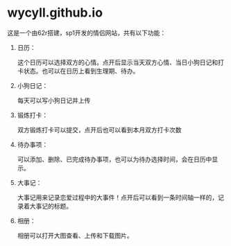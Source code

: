 # wycyll.github.io
这是一个由62r搭建，sp1开发的情侣网站，共有以下功能：

1. 日历：
   
   这个日历可以选择双方的心情。点开后显示当天双方心情、当日小狗日记和打卡状态。也可以在日历上看到生理期、待办。

2. 小狗日记：

    每天可以写小狗日记并上传

3. 锻炼打卡：

    双方锻炼打卡可以提交，点开后也可以看到本月双方打卡次数

4. 待办事项：

    可以添加、删除、已完成待办事项，也可以为待办选择时间，会在日历中显示。

5. 大事记：

    大事记用来记录恋爱过程中的大事件！点开后可以看到一条时间轴一样的，记录着大事记的标题。

6. 相册：

    相册可以打开大图查看、上传和下载图片。